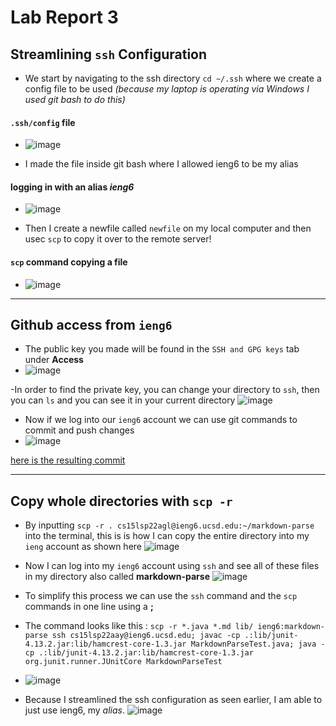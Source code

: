 # **Lab Report 3**

## Streamlining `ssh` Configuration   
- We start by navigating to the ssh directory `cd ~/.ssh` where we create a config file to be used
*(because my laptop is operating via Windows I used git bash to do this)*
#### `.ssh/config` file
- ![image](https://user-images.githubusercontent.com/100736576/167277434-11a1cd33-fadd-4dd9-8c16-facf49fd06c4.png)

- I made the file inside git bash where I allowed ieng6 to be my alias 
#### logging in with an alias *ieng6*
-  ![image](https://user-images.githubusercontent.com/100736576/167277551-a966e257-7917-4fd7-9026-d182d0f51d41.png)

- Then I create a newfile called `newfile` on my local computer and then usec `scp` to copy it over to the remote server!
#### `scp` command copying a file 
- ![image](https://user-images.githubusercontent.com/100736576/167278602-75531f4d-e7a5-479b-bde0-a663cd187e85.png)

***
## Github access from `ieng6`

- The public key you made will be found in the `SSH and GPG keys` tab under **Access**
- ![image](https://user-images.githubusercontent.com/100736576/167279559-be68c1a5-80f4-4eea-b52a-a9a915e6f85e.png)

-In order to find the private key, you can change your directory to `ssh`, then you can `ls` and you can see it in your current directory
![image](https://user-images.githubusercontent.com/100736576/168501168-29e5c292-f6db-4cad-915c-cdc2ed47110e.png)

- Now if we log into our `ieng6` account we can use git commands to commit and push changes
- ![image](https://user-images.githubusercontent.com/100736576/168508447-9e0c52b2-807e-4bdf-8da2-9530f675942e.png)



[here is the resulting commit](https://github.com/celesteck/cse15l-lab-reports/commit/6ec3b257a20aa2e110317f707f897f6cd6124ad2)

***
## Copy whole directories with `scp -r`

- By inputting `scp -r . cs15lsp22agl@ieng6.ucsd.edu:~/markdown-parse` into the terminal, this is is how I can copy the entire directory into my `ieng` account as shown here
 ![image](https://user-images.githubusercontent.com/100736576/167313026-26387b62-2874-4526-b557-2ba549ded236.png)
- Now I can log into my `ieng6` account using `ssh` and see all of these files in my directory also called **markdown-parse**
![image](https://user-images.githubusercontent.com/100736576/167313625-4c937f5d-85a9-479a-a1f0-03e973bb1f09.png)

- To simplify this process we can use the `ssh` command and the `scp` commands in one line using a **;**
- The command looks like this : `scp -r *.java *.md lib/ ieng6:markdown-parse ssh cs15lsp22aay@ieng6.ucsd.edu; javac -cp .:lib/junit-4.13.2.jar:lib/hamcrest-core-1.3.jar MarkdownParseTest.java; java -cp .:lib/junit-4.13.2.jar:lib/hamcrest-core-1.3.jar org.junit.runner.JUnitCore MarkdownParseTest`
- ![image](https://user-images.githubusercontent.com/100736576/168512264-81a3d0b1-0b5e-4dd4-8d20-97a19b7d9ed5.png)
- Because I streamlined the ssh configuration as seen earlier, I am able to just use ieng6, my *alias*.
![image](https://user-images.githubusercontent.com/100736576/167313903-b3bfdc5f-261c-45a3-ae43-38375135f255.png)




